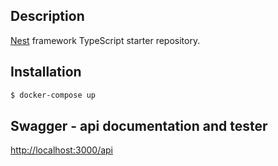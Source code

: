 ## Description

[Nest](https://github.com/nestjs/nest) framework TypeScript starter repository.

## Installation

```bash
$ docker-compose up
```

## Swagger - api documentation and tester 

[http://localhost:3000/api](http://localhost:3000/api)

